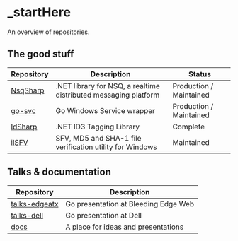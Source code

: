 # _startHere
An overview of repositories.

## The good stuff

| Repository | Description | Status |
|------------|-------------|--------|
| [NsqSharp](https://github.com/judwhite/NsqSharp) | .NET library for NSQ, a realtime distributed messaging platform | Production / Maintained
| [go-svc](https://github.com/judwhite/go-svc) | Go Windows Service wrapper | Production / Maintained
| [IdSharp](https://github.com/judwhite/IdSharp) | .NET ID3 Tagging Library | Complete
| [ilSFV](https://github.com/judwhite/ilSFV) | SFV, MD5 and SHA-1 file verification utility for Windows | Maintained

## Talks & documentation

| Repository | Description |
|------------|-------------|
| [talks-edgeatx](https://github.com/judwhite/talks-edgeatx) | Go presentation at Bleeding Edge Web
| [talks-dell](https://github.com/judwhite/talks-dell) | Go presentation at Dell
| [docs](https://github.com/judwhite/docs) | A place for ideas and presentations
